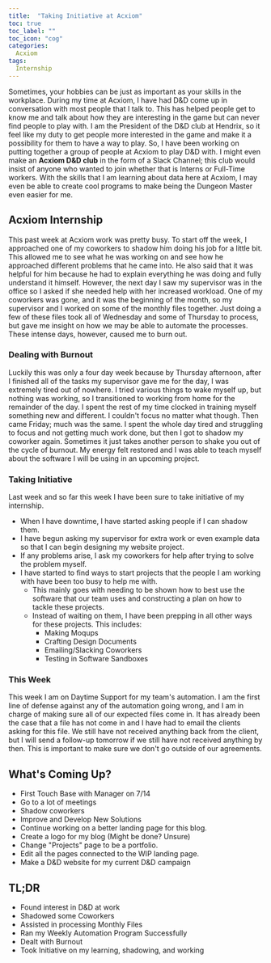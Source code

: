 ```yaml
---
title:  "Taking Initiative at Acxiom"
toc: true
toc_label: ""
toc_icon: "cog"
categories:
  Acxiom
tags:
  Internship
---
```


Sometimes, your hobbies can be just as important as your skills in the workplace.
During my time at Acxiom, I have had D&D come up in conversation with most people that I talk to.
This has helped people get to know me and talk about how they are interesting in the game but can never find people to play with.
I am the President of the D&D club at Hendrix, so it feel like my duty to get people more interested in the game and make it a possibility for them to have a way to play.
So, I have been working on putting together a group of people at Acxiom to play D&D with.
I might even make an **Acxiom D&D club** in the form of a Slack Channel; this club would insist of anyone who wanted to join whether that is Interns or Full-Time workers.
With the skills that I am learning about data here at Acxiom, I may even be able to create cool programs to make being the Dungeon Master even easier for me.

## Acxiom Internship

This past week at Acxiom work was pretty busy.
To start off the week, I approached one of my coworkers to shadow him doing his job for a little bit.
This allowed me to see what he was working on and see how he approached different problems that he came into.
He also said that it was helpful for him because he had to explain everything he was doing and fully understand it himself.
However, the next day I saw my supervisor was in the office so I asked if she needed help with her increased workload. 
One of my coworkers was gone, and it was the beginning of the month, so my supervisor and I worked on some of the monthly files together.
Just doing a few of these files took all of Wednesday and some of Thursday to process, but gave me insight on how we may be able to automate the processes.
These intense days, however, caused me to burn out.

### Dealing with Burnout

Luckily this was only a four day week because by Thursday afternoon, after I finished all of the tasks my supervisor gave me for the day, I was extremely tired out of nowhere.
I tried various things to wake myself up, but nothing was working, so I transitioned to working from home for the remainder of the day.
I spent the rest of my time clocked in training myself something new and different. I couldn't focus no matter what though.
Then came Friday; much was the same.
I spent the whole day tired and struggling to focus and not getting much work done, but then I got to shadow my coworker again.
Sometimes it just takes another person to shake you out of the cycle of burnout.
My energy felt restored and I was able to teach myself about the software I will be using in an upcoming project.

### Taking Initiative

Last week and so far this week I have been sure to take initiative of my internship.

- When I have downtime, I have started asking people if I can shadow them.
- I have begun asking my supervisor for extra work or even example data so that I can begin designing my website project.
- If any problems arise, I ask my coworkers for help after trying to solve the problem myself.
- I have started to find ways to start projects that the people I am working with have been too busy to help me with.
  - This mainly goes with needing to be shown how to best use the software that our team uses and constructing a plan on how to tackle these projects.
  - Instead of waiting on them, I have been prepping in all other ways for these projects. This includes:
    - Making Moqups
    - Crafting Design Documents
    - Emailing/Slacking Coworkers
    - Testing in Software Sandboxes


### This Week

This week I am on Daytime Support for my team's automation.
I am the first line of defense against any of the automation going wrong, and I am in charge of making sure all of our expected files come in.
It has already been the case that a file has not come in and I have had to email the clients asking for this file.
We still have not received anything back from the client, but I will send a follow-up tomorrow if we still have not received anything by then.
This is important to make sure we don't go outside of our agreements.

## What's Coming Up?

- First Touch Base with Manager on 7/14
- Go to a lot of meetings
- Shadow coworkers
- Improve and Develop New Solutions
- Continue working on a better landing page for this blog.
- Create a logo for my blog (Might be done? Unsure)
- Change "Projects" page to be a portfolio.
- Edit all the pages connected to the WIP landing page.
- Make a D&D website for my current D&D campaign

## TL;DR

- Found interest in D&D at work
- Shadowed some Coworkers
- Assisted in processing Monthly Files
- Ran my Weekly Automation Program Successfully
- Dealt with Burnout
- Took Initiative on my learning, shadowing, and working
